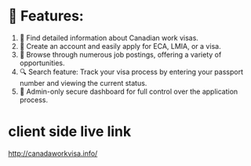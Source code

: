 # 🌟 Features:
1. 📄 Find detailed information about Canadian work visas.
2. 📝 Create an account and easily apply for ECA, LMIA, or a visa.
3. 💼 Browse through numerous job postings, offering a variety of opportunities.
4. 🔍 Search feature: Track your visa process by entering your passport number and viewing the current status.
5. 🔐 Admin-only secure dashboard for full control over the application process.

# client side live link
http://canadaworkvisa.info/
